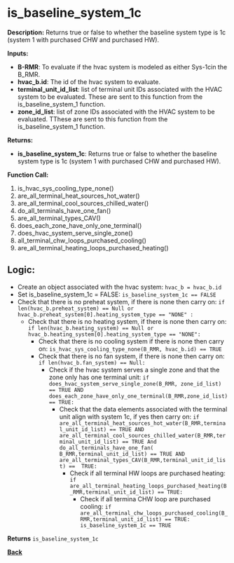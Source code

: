 # is_baseline_system_1c  

**Description:** Returns true or false to whether the baseline system type is 1c (system 1 with purchased CHW and purchased HW).  

**Inputs:**  
- **B-RMR**: To evaluate if the hvac system is modeled as either Sys-1cin the B_RMR.   
- **hvac_b.id**: The id of the hvac system to evaluate.  
- **terminal_unit_id_list**: list of terminal unit IDs associated with the HVAC system to be evaluated. These are sent to this function from the is_baseline_system_1 function.
- **zone_id_list**: list of zone IDs associated with the HVAC system to be evaluated. TThese are sent to this function from the is_baseline_system_1 function.

**Returns:**  
- **is_baseline_system_1c**: Returns true or false to whether the baseline system type is 1c (system 1 with purchased CHW and purchased HW).
 
**Function Call:** 
1. is_hvac_sys_cooling_type_none()
2. are_all_terminal_heat_sources_hot_water()  
3. are_all_terminal_cool_sources_chilled_water() 
4. do_all_terminals_have_one_fan()    
6. are_all_terminal_types_CAV()
7. does_each_zone_have_only_one_terminal()    
8. does_hvac_system_serve_single_zone()  
9. all_terminal_chw_loops_purchased_cooling()
10. are_all_terminal_heating_loops_purchased_heating()  
 
## Logic:    
- Create an object associated with the hvac system: `hvac_b = hvac_b.id`  
- Set is_baseline_system_1c = FALSE: `is_baseline_system_1c == FALSE`    
- Check that there is no preheat system, if there is none then carry on: `if len(hvac_b.preheat_system) == Null or hvac_b.preheat_system[0].heating_system_type == "NONE" :`    
    - Check that there is no heating system, if there is none then carry on: `if len(hvac_b.heating_system) == Null or hvac_b.heating_system[0].heating_system_type == "NONE":`     
        - Check that there is no cooling system if there is none then carry on: `is_hvac_sys_cooling_type_none(B_RMR, hvac_b.id) == TRUE`  
        - Check that there is no fan system, if there is none then carry on: `if len(hvac_b.fan_system) == Null:`     
            - Check if the hvac system serves a single zone and that the zone only has one terminal unit: `if does_hvac_system_serve_single_zone(B_RMR, zone_id_list) == TRUE AND does_each_zone_have_only_one_terminal(B_RMR,zone_id_list) == TRUE:`  
                - Check that the data elements associated with the terminal unit align with system 1c, if yes then carry on: `if are_all_terminal_heat_sources_hot_water(B_RMR,terminal_unit_id_list) == TRUE AND are_all_terminal_cool_sources_chilled_water(B_RMR,terminal_unit_id_list) == TRUE And do_all_terminals_have_one_fan( B_RMR,terminal_unit_id_list) == TRUE AND  are_all_terminal_types_CAV(B_RMR,terminal_unit_id_list) ==  TRUE:`        
                    - Check if all terminal HW loops are purchased heating: `if are_all_terminal_heating_loops_purchased_heating(B_RMR,terminal_unit_id_list) == TRUE:`  
                        - Check if all termina CHW loop are purchased cooling: `if are_all_terminal_chw_loops_purchased_cooling(B_RMR,terminal_unit_id_list) == TRUE: is_baseline_system_1c == TRUE`  

**Returns** `is_baseline_system_1c`  



**[Back](../_toc.md)**
